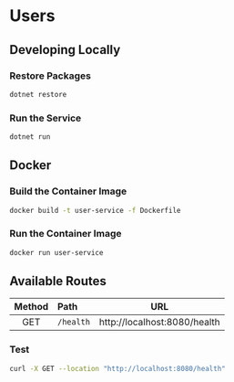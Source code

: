 # Users

## Developing Locally

### Restore Packages

```bash
dotnet restore
```

### Run the Service

```bash
dotnet run
```

## Docker

### Build the Container Image

```bash
docker build -t user-service -f Dockerfile
```

### Run the Container Image

```bash
docker run user-service 
```

## Available Routes

| Method | Path      |             URL              |
|:------:|:----------|:----------------------------:|
|  GET   | `/health` | http://localhost:8080/health |


### Test 

```bash
curl -X GET --location "http://localhost:8080/health"
```
